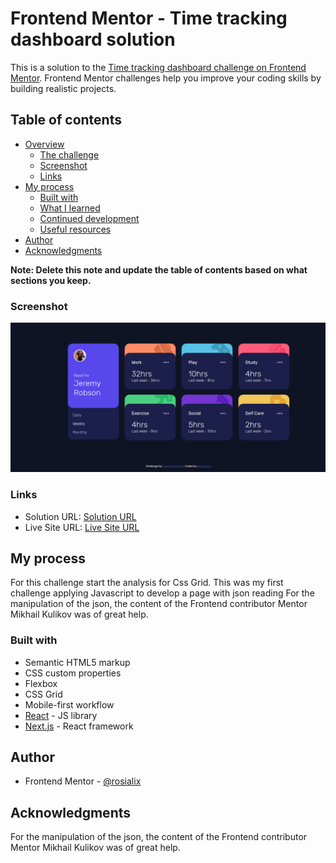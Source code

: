 ﻿# Frontend Mentor - Time tracking dashboard solution

This is a solution to the [Time tracking dashboard challenge on Frontend Mentor](https://www.frontendmentor.io/challenges/time-tracking-dashboard-UIQ7167Jw). Frontend Mentor challenges help you improve your coding skills by building realistic projects. 

## Table of contents

- [Overview](#overview)
  - [The challenge](#the-challenge)
  - [Screenshot](#screenshot)
  - [Links](#links)
- [My process](#my-process)
  - [Built with](#built-with)
  - [What I learned](#what-i-learned)
  - [Continued development](#continued-development)
  - [Useful resources](#useful-resources)
- [Author](#author)
- [Acknowledgments](#acknowledgments)

**Note: Delete this note and update the table of contents based on what sections you keep.**



### Screenshot

![](./images/Desktop.png)



### Links

- Solution URL: [Solution URL](https://github.com/rosialix/Time-tracking-dashboard)
- Live Site URL: [Live Site URL](https://rosialix.github.io/Time-tracking-dashboard/)

## My process
For this challenge start the analysis for Css Grid.
This was my first challenge applying Javascript to develop a page with json reading
For the manipulation of the json, the content of the Frontend contributor Mentor Mikhail Kulikov was of great help.

### Built with

- Semantic HTML5 markup
- CSS custom properties
- Flexbox
- CSS Grid
- Mobile-first workflow
- [React](https://reactjs.org/) - JS library
- [Next.js](https://nextjs.org/) - React framework



## Author

- Frontend Mentor - [@rosialix](https://www.frontendmentor.io/profile/rosialix)



## Acknowledgments

For the manipulation of the json, the content of the Frontend contributor Mentor Mikhail Kulikov was of great help.
